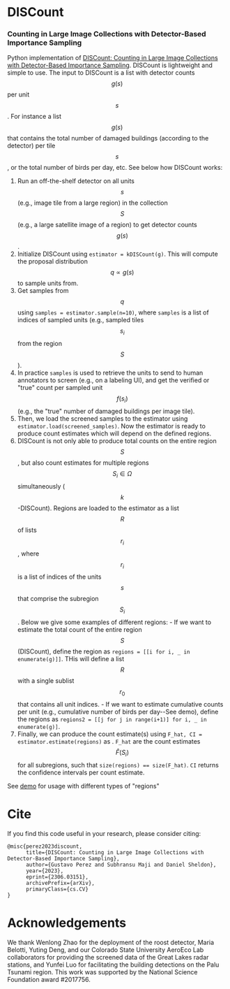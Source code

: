 # DISCount 
### Counting in Large Image Collections with Detector-Based Importance Sampling

Python implementation of [DISCount: Counting in Large Image Collections with Detector-Based Importance Sampling](https://arxiv.org/abs/2306.03151). 
DISCount is lightweight and simple to use. The input to DISCount is a list with detector counts $$g(s)$$ per unit $$s$$. For instance a list $$g(s)$$ that contains the total number of damaged buildings (according to the detector) per tile $$s$$, or the total number of birds per day, etc. See below how DISCount works:

1. Run an off-the-shelf detector on all units $$s$$ (e.g., image tile from a large region) in the collection $$S$$ (e.g., a large satellite image of a region) to get detector counts $$g(s)$$.
2. Initialize DISCount using `estimator = kDISCount(g)`. This will compute the proposal distribution $$q \propto g(s)$$ to sample units from.
3. Get samples from $$q$$ using `samples = estimator.sample(n=10)`, where `samples` is a list of indices of sampled units (e.g., sampled tiles $$s_i$$ from the region $$S$$). 
4. In practice `samples` is used to retrieve the units to send to human annotators to screen (e.g., on a labeling UI), and get the verified or "true" count per sampled unit $$f(s_i)$$ (e.g., the "true" number of damaged buildings per image tile). 
5. Then, we load the screened samples to the estimator using `estimator.load(screened_samples)`. Now the estimator is ready to produce count estimates which will depend on the defined regions.
6. DISCount is not only able to produce total counts on the entire region $$S$$, but also count estimates for multiple regions $$S_i \in \Omega$$ simultaneously ($$k$$-DISCount). Regions are loaded to the estimator as a list $$R$$ of lists $$r_i$$, where $$r_i$$ is a list of indices of the units $$s$$ that comprise the subregion $$S_i$$. Below we give some examples of different regions:
        - If we want to estimate the total count of the entire region $$S$$ (DISCount), define the region as `regions = [[i for i, _ in enumerate(g)]]`. THis will define a list $$R$$ with a single sublist $$r_0$$ that contains all unit indices.
        - If we want to estimate cumulative counts per unit (e.g., cumulative number of birds per day--See demo), define the regions as `regions2 = [[j for j in range(i+1)] for i, _ in enumerate(g)]`.
7. Finally, we can produce the count estimate(s) using `F_hat, CI = estimator.estimate(regions)` as . `F_hat` are the count estimates $$\hat{F}(S_i)$$ for all subregions, such that `size(regions) == size(F_hat)`. `CI` returns the confidence intervals per count estimate.

See [demo](https://github.com/gperezs/DISCount/blob/main/demo.ipynb) for usage with different types of "regions"

# Cite
If you find this code useful in your research, please consider citing:
```
@misc{perez2023discount,
      title={DISCount: Counting in Large Image Collections with Detector-Based Importance Sampling}, 
      author={Gustavo Perez and Subhransu Maji and Daniel Sheldon},
      year={2023},
      eprint={2306.03151},
      archivePrefix={arXiv},
      primaryClass={cs.CV}
}
```

# Acknowledgements
We thank Wenlong Zhao for the deployment of the roost detector, Maria Belotti, Yuting Deng, and our Colorado State University AeroEco Lab collaborators for providing the screened data of the Great Lakes radar stations, and Yunfei Luo for facilitating the building detections on the Palu Tsunami region. This work was supported by the National Science Foundation award #2017756.

